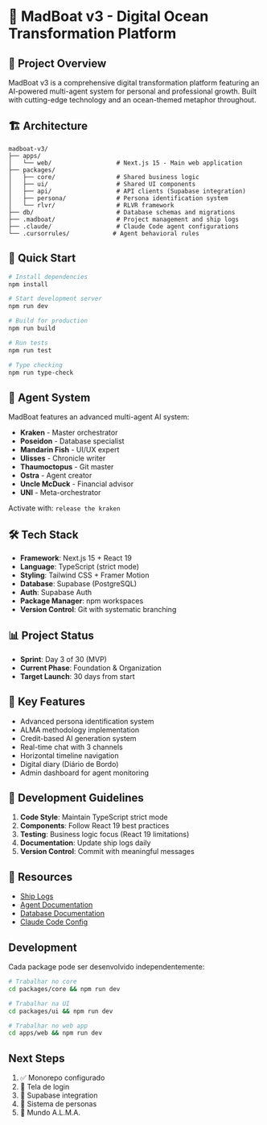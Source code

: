 # 🌊 MadBoat v3 - Digital Ocean Transformation Platform

## 🚢 Project Overview

MadBoat v3 is a comprehensive digital transformation platform featuring an AI-powered multi-agent system for personal and professional growth. Built with cutting-edge technology and an ocean-themed metaphor throughout.

## 🏗️ Architecture

```
madboat-v3/
├── apps/
│   └── web/                  # Next.js 15 - Main web application
├── packages/
│   ├── core/                 # Shared business logic
│   ├── ui/                   # Shared UI components
│   ├── api/                  # API clients (Supabase integration)
│   ├── persona/              # Persona identification system
│   └── rlvr/                 # RLVR framework
├── db/                       # Database schemas and migrations
├── .madboat/                 # Project management and ship logs
├── .claude/                  # Claude Code agent configurations
└── .cursorrules/            # Agent behavioral rules
```

## 🚀 Quick Start

```bash
# Install dependencies
npm install

# Start development server
npm run dev

# Build for production
npm run build

# Run tests
npm run test

# Type checking
npm run type-check
```

## 🐙 Agent System

MadBoat features an advanced multi-agent AI system:

- **Kraken** - Master orchestrator
- **Poseidon** - Database specialist
- **Mandarin Fish** - UI/UX expert
- **Ulisses** - Chronicle writer
- **Thaumoctopus** - Git master
- **Ostra** - Agent creator
- **Uncle McDuck** - Financial advisor
- **UNI** - Meta-orchestrator

Activate with: `release the kraken`

## 🛠️ Tech Stack

- **Framework**: Next.js 15 + React 19
- **Language**: TypeScript (strict mode)
- **Styling**: Tailwind CSS + Framer Motion
- **Database**: Supabase (PostgreSQL)
- **Auth**: Supabase Auth
- **Package Manager**: npm workspaces
- **Version Control**: Git with systematic branching

## 📊 Project Status

- **Sprint**: Day 3 of 30 (MVP)
- **Current Phase**: Foundation & Organization
- **Target Launch**: 30 days from start

## 🌟 Key Features

- Advanced persona identification system
- ALMA methodology implementation
- Credit-based AI generation system
- Real-time chat with 3 channels
- Horizontal timeline navigation
- Digital diary (Diário de Bordo)
- Admin dashboard for agent monitoring

## 📝 Development Guidelines

1. **Code Style**: Maintain TypeScript strict mode
2. **Components**: Follow React 19 best practices
3. **Testing**: Business logic focus (React 19 limitations)
4. **Documentation**: Update ship logs daily
5. **Version Control**: Commit with meaningful messages

## 🔗 Resources

- [Ship Logs](.madboat/ship-log/)
- [Agent Documentation](.claude/agents/)
- [Database Documentation](db/documentation/)
- [Claude Code Config](CLAUDE.md)

## Development

Cada package pode ser desenvolvido independentemente:

```bash
# Trabalhar no core
cd packages/core && npm run dev

# Trabalhar na UI  
cd packages/ui && npm run dev

# Trabalhar no web app
cd apps/web && npm run dev
```

## Next Steps

1. ✅ Monorepo configurado
2. 🔄 Tela de login
3. 🔄 Supabase integration
4. 🔄 Sistema de personas
5. 🔄 Mundo A.L.M.A.